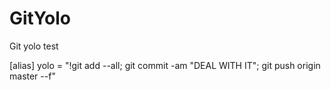 # GitYolo
Git yolo test

[alias]
    yolo = "!git add --all; git commit -am \"DEAL WITH IT\"; git push origin master --f"